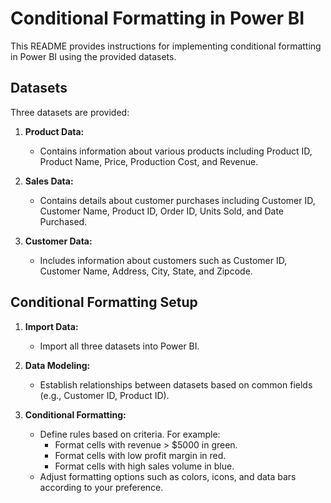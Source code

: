 # Conditional Formatting in Power BI

This README provides instructions for implementing conditional formatting in Power BI using the provided datasets.

## Datasets

Three datasets are provided:

1. **Product Data:**
   - Contains information about various products including Product ID, Product Name, Price, Production Cost, and Revenue.

2. **Sales Data:**
   - Contains details about customer purchases including Customer ID, Customer Name, Product ID, Order ID, Units Sold, and Date Purchased.

3. **Customer Data:**
   - Includes information about customers such as Customer ID, Customer Name, Address, City, State, and Zipcode.

## Conditional Formatting Setup

1. **Import Data:**
   - Import all three datasets into Power BI.

2. **Data Modeling:**
   - Establish relationships between datasets based on common fields (e.g., Customer ID, Product ID).


3. **Conditional Formatting:**
   
   - Define rules based on criteria. For example:
     - Format cells with revenue > $5000 in green.
     - Format cells with low profit margin in red.
     - Format cells with high sales volume in blue.
   - Adjust formatting options such as colors, icons, and data bars according to your preference.





